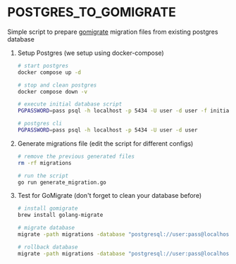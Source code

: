 # POSTGRES_TO_GOMIGRATE

Simple script to prepare [gomigrate](https://github.com/golang-migrate/migrate) migration files from existing postgres database


1. Setup Postgres (we setup using docker-compose)
    ```bash
    # start postgres
    docker compose up -d

    # stop and clean postgres 
    docker compose down -v

    # execute initial database script
    PGPASSWORD=pass psql -h localhost -p 5434 -U user -d user -f initial_database.sql

    # postgres cli
    PGPASSWORD=pass psql -h localhost -p 5434 -U user -d user 
    ```

2. Generate migrations file (edit the script for different configs)
    ```bash
    # remove the previous generated files
    rm -rf migrations

    # run the script
    go run generate_migration.go
    ```

3. Test for GoMigrate (don't forget to clean your database before)
    ```bash
    # install gomigrate
    brew install golang-migrate

    # migrate database
    migrate -path migrations -database "postgresql://user:pass@localhost:5434/user?sslmode=disable" up

    # rollback database
    migrate -path migrations -database "postgresql://user:pass@localhost:5434/user?sslmode=disable" down
    ```


